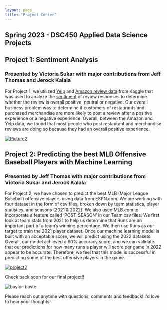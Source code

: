 ```yaml
--- 
layout: page
title: "Project Center"
---
```


## Spring 2023 - DSC450 Applied Data Science Projects

## Project 1: Sentiment Analysis
### Presented by Victoria Sukar with major contributions from Jeff Thomas and Jerock Kalala

For Project 1, we utilized [Yelp](https://www.kaggle.com/datasets/yelp-dataset/yelp-dataset) and [Amazon review data](https://www.kaggle.com/datasets/snap/amazon-fine-food-reviews) from Kaggle that was used to analyze the [sentiment](https://monkeylearn.com/sentiment-analysis/) of review responses to determine whether the review is overall positive, neutral or negative. Our overall business problem was to determine if customers of restaurants and purchased merchandise are more likely to post a review after a positive experience or a negative experience. Overall, between the Amazon and Yelp data, we found that most people who post restaurant and merchandise reviews are doing so because they had an overall positive experience. 

[![Picture2](https://user-images.githubusercontent.com/104641160/236355796-6119490c-4ad0-4fde-a8bd-c61643d303f9.png)](https://youtu.be/K7zAx8Q-d3Q)


## Project 2: Predicting the best MLB Offensive Baseball Players with Machine Learning
### Presented by Jeff Thomas with major contributions from Victoria Sukar and Jerock Kalala

For Project 2, we have chosen to predict the best MLB (Major League Baseball) offensive players using data from ESPN.com.  We are working with four dataset in the form of csv files, broken down by team statistics, player statistics, and seasons (2021 & 2022).  We also used MLB.com to incorporate a feature called ‘POST_SEASON’ in our Team csv files. 
We first look at team stats from 2021 to help us determine that Runs are an important part of a team’s winning percentage.  We then use Runs as our target to train the 2021 player dataset.  Once our machine learning model is built with an acceptable score, we will predict using the 2022 datasets.  Overall, our model achieved a 90% accuracy score, and we can validate that our predictions for how many runs a player will score per game in 2022 appear to be accurate.  Therefore, we feel that this model is successful in predicting some of the best offensive players in the game.

[![project2](https://github.com/victoriamaries/victoriamaries.github.io/assets/104641160/889a254c-a639-444b-86b7-650d864e3f38)](https://www.youtube.com/watch?v=oG7GaFo-j4U)

Check back soon for our final project!!

![baylor-baste](https://user-images.githubusercontent.com/104641160/233079526-4712896b-07cf-4107-8cb0-51ce6d220e98.gif)

Please reach out anytime with questions, comments and feedback! I'd love to hear your thoughts!

